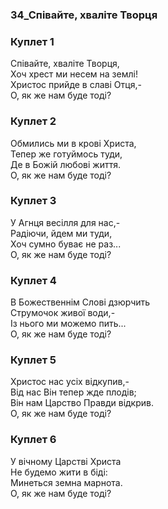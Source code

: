 ### 34_Співайте, хваліте Творця
### Куплет 1
Співайте, хваліте Творця, <br/>Хоч хрест ми несем на землі! <br/>Христос прийде в славі Отця,-<br/>О, як же нам буде тоді?
### Куплет 2
Обмились ми в крові Христа,<br/>Тепер же готуймось туди,<br/>Де в Божій любові життя.<br/>О, як же нам буде тоді?
### Куплет 3
У Агнця весілля для нас,-<br/>Радіючи, йдем ми туди, <br/>Хоч сумно буває не раз... <br/>О, як же нам буде тоді?
### Куплет 4
В Божественнім Слові дзюрчить<br/>Струмочок живої води,-<br/>Із нього ми можемо пить...<br/>О, як же нам буде тоді?
### Куплет 5
Христос нас усіх відкупив,-<br/>Від нас Він тепер жде плодів; <br/>Він нам Царство Правди відкрив. <br/>О, як же нам буде тоді?
### Куплет 6
У вічному Царстві Христа<br/>Не будемо жити в біді:<br/>Минеться земна марнота.<br/>О, як же нам буде тоді?

